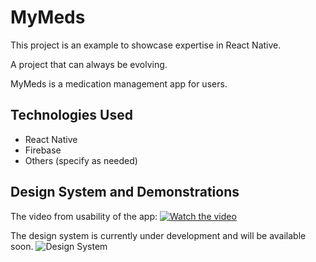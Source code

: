 # MyMeds

This project is an example to showcase expertise in React Native.

A project that can always be evolving.

MyMeds is a medication management app for users.

## Technologies Used

- React Native
- Firebase
- Others (specify as needed)

## Design System and Demonstrations

The video from usability of the app:
[![Watch the video](https://img.youtube.com/vi/D0UnqGm_miA/maxresdefault.jpg)](https://www.youtube.com/watch?v=D0UnqGm_miA&ab_channel=SolutionsForAll)

The design system is currently under development and will be available soon.
![Design System](https://drive.google.com/uc?export=view&id=1R_iWQDuxr_Zk7Mg4WXgVhH9yl2w6f9Nj)

